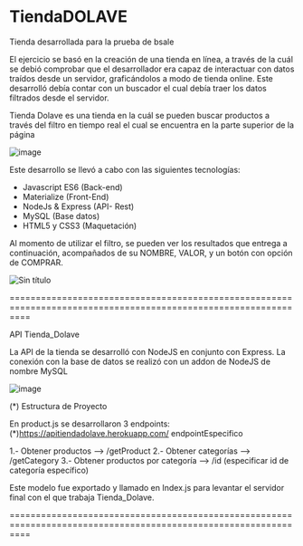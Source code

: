 # TiendaDOLAVE
Tienda desarrollada para la prueba de bsale

El ejercicio se basó en la creación de una tienda en línea, a través de la cuál se debió comprobar que el desarrollador era capaz de interactuar con datos traídos desde un servidor, graficándolos a modo de tienda online. Este desarrolló debía contar con un buscador el cual debía traer los datos filtrados desde el servidor.

Tienda Dolave es una tienda en la cuál se pueden buscar productos a través del filtro en tiempo real el cual se encuentra en la parte superior de la página

![image](https://user-images.githubusercontent.com/33937242/115116549-00934a00-9f68-11eb-99dc-b06f4d6f3fd1.png)


Este desarrollo se llevó a cabo con las siguientes tecnologías:

- Javascript ES6 (Back-end)
- Materialize (Front-End)
- NodeJs & Express (API- Rest)
- MySQL (Base datos)
- HTML5 y CSS3 (Maquetación)

Al momento de utilizar el filtro, se pueden ver los resultados que entrega a continuación, acompañados de su NOMBRE, VALOR, y un botón con opción de COMPRAR.

![Sin título](https://user-images.githubusercontent.com/33937242/115116645-b1014e00-9f68-11eb-83c4-73f863755931.png)

================================================================================================================

API Tienda_Dolave

La API de la tienda se desarrolló con NodeJS en conjunto con Express. La conexión con la base de datos se realizó con un addon de NodeJS de nombre MySQL

![image](https://user-images.githubusercontent.com/33937242/115116718-1c4b2000-9f69-11eb-8845-27ce0c184482.png)

(*) Estructura de Proyecto

En product.js se desarrollaron 3 endpoints:
(*)https://apitiendadolave.herokuapp.com/ endpointEspecifico

1.- Obtener productos --> /getProduct 
2.- Obtener categorías --> /getCategory 
3.- Obtener productos por categoría --> /id (especificar id de categoría específico)

Este modelo fue exportado y llamado en Index.js para levantar el servidor final con el que trabaja Tienda_Dolave.

================================================================================================================
